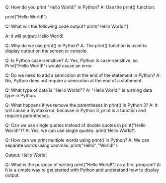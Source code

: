 
Q: How do you print "Hello World!" in Python?
A: Use the print() function:

print("Hello World!")

Q: What will the following code output?
print("Hello World!")

A: It will output:
Hello World!

Q: Why do we use print() in Python?
A: The print() function is used to display output on the screen or console.

Q: Is Python case-sensitive?
A: Yes, Python is case-sensitive, so Print("Hello World!") would cause an error.

Q: Do we need to add a semicolon at the end of the statement in Python?
A: No, Python does not require a semicolon at the end of a statement.

Q: What type of data is "Hello World!"?
A: "Hello World!" is a string data type in Python.

Q: What happens if we remove the parentheses in print() in Python 3?
A: It will cause a SyntaxError, because in Python 3, print is a function and requires parentheses.

Q: Can we use single quotes instead of double quotes in print("Hello World!")?
A: Yes, we can use single quotes:
print('Hello World!')

Q: How can we print multiple words using print() in Python?
A: We can separate words using commas:
print("Hello", "World!")

Output:
Hello World!

Q: What is the purpose of writing print("Hello World!") as a first program?
A: It is a simple way to get started with Python and understand how to display output.

